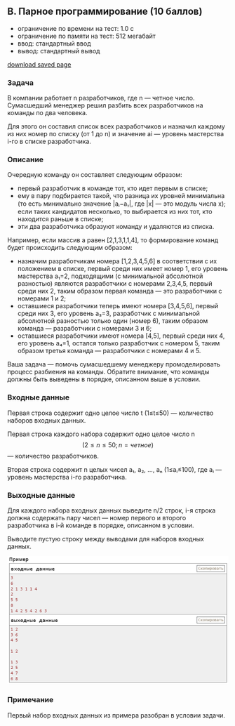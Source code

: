 ## B. Парное программирование (10 баллов)
- ограничение по времени на тест: 1.0 с
- ограничение по памяти на тест: 512 мегабайт
- ввод: стандартный ввод
- вывод: стандартный вывод

[download saved page](Screens/Task_B.mhtml)

### Задача
В компании работает n разработчиков, где n — четное число. Сумасшедший менеджер решил разбить всех разработчиков на команды по два человека.

Для этого он составил список всех разработчиков и назначил каждому из них номер по списку (от 1 до n) и значение ai — уровень мастерства i-го в списке разработчика.

### Описание
Очередную команду он составляет следующим образом:
- первый разработчик в команде тот, кто идет первым в списке;
- ему в пару подбирается такой, что разница их уровней минимальна (то есть минимально значение |aᵢ−aᵧ|, где |x| — это модуль числа x); если таких кандидатов несколько, то выбирается из них тот, кто находится раньше в списке;
- эти два разработчика образуют команду и удаляются из списка.

Например, если массив a равен [2,1,3,1,1,4], то формирование команд будет происходить следующим образом:
- назначим разработчикам номера [1,2,3,4,5,6] в соответствии с их положением в списке, первый среди них имеет номер 1, его уровень мастерства a₁=2, подходящими (с минимальной абсолютной разностью) являются разработчики с номерами 2,3,4,5, первый среди них 2, таким образом первая команда — это разработчики с номерами 1 и 2;
- оставшиеся разработчики теперь имеют номера [3,4,5,6], первый среди них 3, его уровень a₃=3, разработчик с минимальной абсолютной разностью только один (номер 6), таким образом команда — разработчики с номерами 3 и 6;
- оставшиеся разработчики имеют номера [4,5], первый среди них 4, его уровень a₄=1, остался только разработчик с номером 5, таким образом третья команда — разработчики с номерами 4 и 5.

Ваша задача — помочь сумасшедшему менеджеру промоделировать процесс разбиения на команды. Обратите внимание, что команды должны быть выведены в порядке, описанном выше в условии.

### Входные данные
Первая строка содержит одно целое число t
(1≤t≤50)
— количество наборов входных данных.

Первая строка каждого набора содержит одно целое число n
$$(2≤n≤50; n=четное)$$
— количество разработчиков.

Вторая строка содержит n целых чисел a₁, a₂, …, aₙ (1≤aᵢ≤100), где aᵢ — уровень мастерства i-го разработчика.

### Выходные данные
Для каждого набора входных данных выведите n/2 строк, i-я строка должна содержать пару чисел — номер первого и второго разработчика в i-й команде в порядке, описанном в условии.

Выводите пустую строку между выводами для наборов входных данных.

![картинка примеры](Screens/screen_1.png)

### Примечание
Первый набор входных данных из примера разобран в условии задачи.